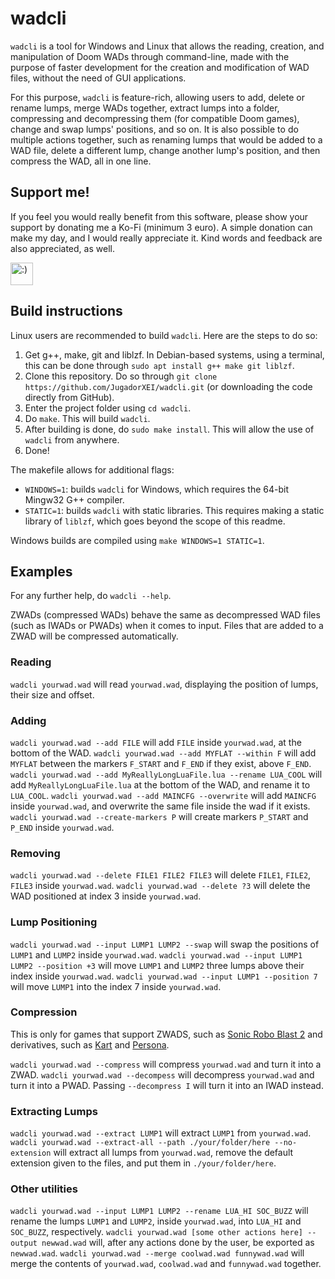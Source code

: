 # wadcli

`wadcli` is a tool for Windows and Linux that allows the reading, creation, and manipulation of Doom WADs through command-line, made with the purpose of faster development for the creation and modification of WAD files, without the need of GUI applications.

For this purpose, `wadcli` is feature-rich, allowing users to add, delete or rename lumps, merge WADs together, extract lumps into a folder, compressing and decompressing them (for compatible Doom games), change and swap lumps' positions, and so on. It is also possible to do multiple actions together, such as renaming lumps that would be added to a WAD file, delete a different lump, change another lump's position, and then compress the WAD, all in one line.

## Support me!

If you feel you would really benefit from this software, please show your support by donating me a Ko-Fi (minimum 3 euro). A simple donation can make my day, and I would really appreciate it. Kind words and feedback are also appreciated, as well.

<a href='https://ko-fi.com/jugadorxei' target='_blank'><img height='36' style='border:0px;height:36px;' src='https://az743702.vo.msecnd.net/cdn/kofi3.png?v=0' border='0' alt=':)' /></a>

## Build instructions

Linux users are recommended to build `wadcli`. Here are the steps to do so:

1. Get g++, make, git and liblzf. In Debian-based systems, using a terminal, this can be done through `sudo apt install g++ make git liblzf`.
2. Clone this repository. Do so through `git clone https://github.com/JugadorXEI/wadcli.git` (or downloading the code directly from GitHub).
3. Enter the project folder using `cd wadcli`.
4. Do `make`. This will build `wadcli`.
5. After building is done, do `sudo make install`. This will allow the use of `wadcli` from anywhere.
6. Done!

The makefile allows for additional flags:
* `WINDOWS=1`: builds `wadcli` for Windows, which requires the 64-bit Mingw32 G++ compiler.
* `STATIC=1`: builds `wadcli` with static libraries. This requires making a static library of `liblzf`, which goes beyond the scope of this readme.

Windows builds are compiled using `make WINDOWS=1 STATIC=1`.

## Examples

For any further help, do `wadcli --help`.

ZWADs (compressed WADs) behave the same as decompressed WAD files (such as IWADs or PWADs) when it comes to input. Files that are added to a ZWAD will be compressed automatically.

### Reading

`wadcli yourwad.wad` will read `yourwad.wad`, displaying the position of lumps, their size and offset.

### Adding

`wadcli yourwad.wad --add FILE` will add `FILE` inside `yourwad.wad`, at the bottom of the WAD.
`wadcli yourwad.wad --add MYFLAT --within F` will add `MYFLAT` between the markers `F_START` and `F_END` if they exist, above `F_END`.
`wadcli yourwad.wad --add MyReallyLongLuaFile.lua --rename LUA_COOL` will add `MyReallyLongLuaFile.lua` at the bottom of the WAD, and rename it to `LUA_COOL`.
`wadcli yourwad.wad --add MAINCFG --overwrite` will add `MAINCFG` inside `yourwad.wad`, and overwrite the same file inside the wad if it exists.
`wadcli yourwad.wad --create-markers P` will create markers `P_START` and `P_END` inside `yourwad.wad`.

### Removing

`wadcli yourwad.wad --delete FILE1 FILE2 FILE3` will delete `FILE1`, `FILE2`, `FILE3` inside `yourwad.wad`.
`wadcli yourwad.wad --delete ?3` will delete the WAD positioned at index 3 inside `yourwad.wad`.

### Lump Positioning

`wadcli yourwad.wad --input LUMP1 LUMP2 --swap` will swap the positions of `LUMP1` and `LUMP2` inside `yourwad.wad`.
`wadcli yourwad.wad --input LUMP1 LUMP2 --position +3` will move `LUMP1` and `LUMP2` three lumps above their index inside `yourwad.wad`.
`wadcli yourwad.wad --input LUMP1 --position 7` will move `LUMP1` into the index 7 inside `yourwad.wad`.

### Compression

This is only for games that support ZWADS, such as [Sonic Robo Blast 2](https://git.do.srb2.org/STJr/SRB2) and derivatives, such as [Kart](https://git.do.srb2.org/KartKrew/Kart-Public) and [Persona](https://git.do.srb2.org/SinnamonLat/SRB2/tree/srb2p_22).

`wadcli yourwad.wad --compress` will compress `yourwad.wad` and turn it into a ZWAD.
`wadcli yourwad.wad --decompess` will decompress `yourwad.wad` and turn it into a PWAD. Passing `--decompress I` will turn it into an IWAD instead.

### Extracting Lumps

`wadcli yourwad.wad --extract LUMP1` will extract `LUMP1` from `yourwad.wad`.
`wadcli yourwad.wad --extract-all --path ./your/folder/here --no-extension` will extract all lumps from `yourwad.wad`, remove the default extension given to the files, and put them in `./your/folder/here`.

### Other utilities

`wadcli yourwad.wad --input LUMP1 LUMP2 --rename LUA_HI SOC_BUZZ` will rename the lumps `LUMP1` and `LUMP2`, inside `yourwad.wad`, into `LUA_HI` and `SOC_BUZZ`, respectively.
`wadcli yourwad.wad [some other actions here] --output newwad.wad` will, after any actions done by the user, be exported as `newwad.wad`.
`wadcli yourwad.wad --merge coolwad.wad funnywad.wad` will merge the contents of `yourwad.wad`, `coolwad.wad` and `funnywad.wad` together.